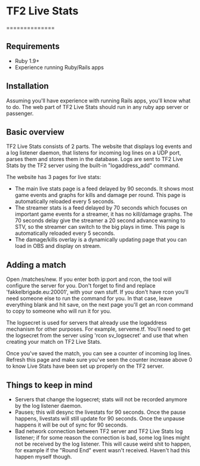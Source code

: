 # TF2 Live Stats
==============

## Requirements
* Ruby 1.9+
* Experience running Ruby/Rails apps

## Installation
Assuming you'll have experience with running Rails apps, you'll know what to do. The web part of TF2 Live Stats should run in any ruby app server or passenger.

## Basic overview
TF2 Live Stats consists of 2 parts. The website that displays log events and a log listener daemon, that listens for incoming log lines on a UDP port, parses them and stores them in the database.
Logs are sent to TF2 Live Stats by the TF2 server using the built-in "logaddress_add" command.

The website has 3 pages for live stats:
* The main live stats page is a feed delayed by 90 seconds. It shows most game events and graphs for kills and damage per round. This page is automatically reloaded every 5 seconds.
* The streamer stats is a feed delayed by 70 seconds which focuses on important game events for a streamer, it has no kill/damage graphs. The 70 seconds delay give the streamer a 20 second advance warning to STV, so the streamer can switch to the big plays in time. This page is automatically reloaded every 5 seconds.
* The damage/kills overlay is a dynamically updating page that you can load in OBS and display on stream.


## Adding a match
Open /matches/new. If you enter both ip:port and rcon, the tool will configure the server for you. Don't forget to find and replace 'fakkelbrigade.eu:20001', with your own stuff.
If you don't have rcon you'll need someone else to run the command for you. In that case, leave everything blank and hit save, on the next page you'll get an rcon command to copy to someone who will run it for you.

The logsecret is used for servers that already use the logaddress mechanism for other purposes. For example, serveme.tf. You'll need to get the logsecret from the server using 'rcon sv_logsecret' and use that when creating your match on TF2 Live Stats.

Once you've saved the match, you can see a counter of incoming log lines. Refresh this page and make sure you've seen the counter increase above 0 to know Live Stats have been set up properly on the TF2 server.


## Things to keep in mind
* Servers that change the logsecret; stats will not be recorded anymore by the log listener daemon.
* Pauses; this will desync the livestats for 90 seconds. Once the pause happens, livestats will still update for 90 seconds. Once the unpause happens it will be out of sync for 90 seconds.
* Bad network connection between TF2 server and TF2 Live Stats log listener; if for some reason the connection is bad, some log lines might not be received by the log listener. This will cause weird shit to happen, for example if the "Round End" event wasn't received.
Haven't had this happen myself though.
